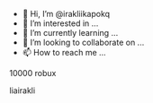 - 👋 Hi, I’m @irakliikapokq
- 👀 I’m interested in ...
- 🌱 I’m currently learning ...
- 💞️ I’m looking to collaborate on ...
- 📫 How to reach me ...

<!---
irakliikapokq/irakliikapokq is a ✨ special ✨ repository because its `README.md` (this file) appears on your GitHub profile.
You can click the Preview link to take a look at your changes.
---> 10000 robux

liairakli
